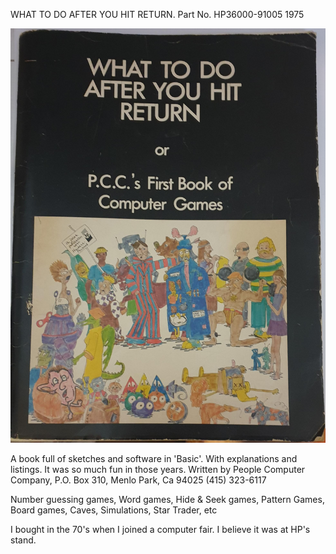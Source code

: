 WHAT TO DO AFTER YOU HIT RETURN.  Part No. HP36000-91005  1975

![Basic Games Book](./20200609_122950a.jpg)

A book full of sketches and software in 'Basic'. With explanations and listings. It was so much fun in those years.
Written by  People Computer Company, P.O. Box 310, Menlo Park, Ca 94025    (415) 323-6117

Number guessing games, Word games, Hide & Seek games, Pattern Games, Board games, Caves, Simulations, Star Trader, etc

I bought in the 70's when I joined a computer fair. I believe it was at HP's stand.

